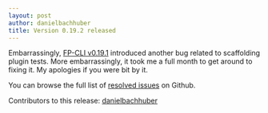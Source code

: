 ```yaml
---
layout: post
author: danielbachhuber
title: Version 0.19.2 released
---
```


Embarrassingly, [FP-CLI v0.19.1](https://fp-cli.org/blog/version-0.19.1.html) introduced another bug related to scaffolding plugin tests. More embarrassingly, it took me a full month to get around to fixing it. My apologies if you were bit by it.

You can browse the full list of [resolved issues](https://github.com/fp-cli/fp-cli/issues?milestone=31&page=1&state=closed) on Github.

Contributors to this release: [danielbachhuber](https://github.com/danielbachhuber)
